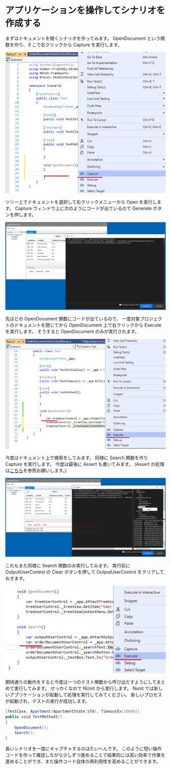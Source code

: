 # アプリケーションを操作してシナリオを作成する

まずはドキュメントを開くシナリオを作ってみます。
OpenDocument という関数を作り、そこで右クリックから Capture を実行します。

![!Capture.Start.png](../Img/Capture.Start.png)

ツリー上でドキュメントを選択して右クリックメニューから Open を実行します。
Capture ウィンドウ上に次のようにコードが出ているので Generate ボタンを押します。

![!Capture.OpenDocument.png](../Img/Capture.OpenDocument.png)

先ほどの OpenDocument 関数にコードが出ているので、
一度対象プロジェクトのドキュメントを閉じてから
OpenDocument 上で右クリックから Execute を実行します。
そうすると OpenDocument のみが実行されます。

![!Capture.Execute.png](../Img/Capture.Execute.png)

今度はドキュメント上で検索をしてみます。
同様に Search 関数を作り Capture を実行します。
今度は最後に Assert も書いてみます。
(Assert の処理は[こちら](Customize.md#Capture)を参照お願いします。)

![!Capture.Assert.png](../Img/Capture.Assert.png)

これもまた同様に Search 関数のみ実行してみます。
実行前に OutputUserControl の Clear ボタンを押して OutputUserControl をクリアしておきます。

![!Capture.Search.Execute.png](../Img/Capture.Search.Execute.png)

期待通りの動作をすると今度は一つのテスト関数から呼び出だすようにしてまとめて実行してみます。
せっかくなので NUnit から実行します。
Nunit では新しいアプリケーションが起動して処理を実行してみてください。
新しいプロセスが起動され、テストの実行が成功します。

```cs
[TestCase, Apartment(ApartmentState.STA), TimeoutEx(10000)]
public void TestMethod1()
{
    OpenDocument();
    Search();
}
```

長いシナリオを一度にキャプチャするのはたいへんです。
このように短い操作コードを作って確認しながら少しずつ進めることで結果的には高い効率で作業を進めることができ、また操作コード自体の再利用性を高めることができます。
